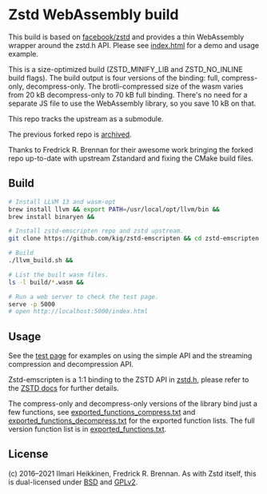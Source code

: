 # Zstd WebAssembly build

This build is based on [facebook/zstd](https://github.com/facebook/zstd) and provides a thin WebAssembly wrapper around the zstd.h API. Please see [index.html](https://kig.github.io/zstd-emscripten/) for a demo and usage example.

This is a size-optimized build (ZSTD_MINIFY_LIB and ZSTD_NO_INLINE build flags). The build output is four versions of the binding: full, compress-only, decompress-only. The brotli-compressed size of the wasm varies from 20 kB decompress-only to 70 kB full binding. There's no need for a separate JS file to use the WebAssembly library, so you save 10 kB on that.

This repo tracks the upstream as a submodule. 

The previous forked repo is [archived](https://github.com/kig/zstd-emscripten-archived/).

Thanks to Fredrick R. Brennan for their awesome work bringing the forked repo up-to-date with upstream Zstandard and fixing the CMake build files.

## Build

```bash
# Install LLVM 13 and wasm-opt
brew install llvm && export PATH=/usr/local/opt/llvm/bin &&
brew install binaryen &&

# Install zstd-emscripten repo and zstd upstream.
git clone https://github.com/kig/zstd-emscripten && cd zstd-emscripten && git checkout llvm-build && git submodule update --init &&

# Build
./llvm_build.sh &&

# List the built wasm files.
ls -l build/*.wasm &&

# Run a web server to check the test page.
serve -p 5000
# open http://localhost:5000/index.html
```

## Usage

See the [test page](index.html) for examples on using the simple API and the streaming compression and decompression API.

Zstd-emscripten is a 1:1 binding to the ZSTD API in [zstd.h](https://github.com/facebook/zstd/blob/dev/lib/zstd.h), please refer to the [ZSTD docs](http://facebook.github.io/zstd/zstd_manual.html) for further details.

The compress-only and decompress-only versions of the library bind just a few functions, see [exported_functions_compress.txt](exported_functions_compress.txt) and [exported_functions_decompress.txt](exported_functions_decompress.txt) for the exported function lists. The full version function list is in [exported_functions.txt](exported_functions.txt).

## License

(c) 2016–2021 Ilmari Heikkinen, Fredrick R. Brennan. As with Zstd itself, this is dual-licensed under [BSD](LICENSE) and [GPLv2](COPYING).

